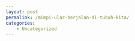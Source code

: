 ```yaml
---
layout: post
permalink: /mimpi-ular-berjalan-di-tubuh-kita/
categories:
    - Uncategorized
---
```


